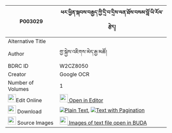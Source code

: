 |P003029|ཕར་ཕྱིན་སྐབས་བརྒྱད་ཀྱི་དྲི་བ་དྲིས་ལན་ཐོས་བསམ་བློ་ཡི་རོལ་རྩེད། 
| --- | --- 
|Alternative Title |
|Author| གྱ་སྐྱེས་འཇིགས་མེད་རྒྱ་མཚོ།
|BDRC ID | W2CZ8050
|Creator | Google OCR
|Number of Volumes| 1
|<img width="25" src="https://img.icons8.com/color/25/000000/edit-property.png">Edit Online| [<img width="25" src="https://avatars.githubusercontent.com/u/45091458?s=200&v=4"> Open in Editor](http://editor.openpecha.org/P003029)
|<img width="25" src="https://img.icons8.com/fluent/48/000000/download-2.png"/>  Download | [![](https://img.icons8.com/color/20/000000/txt.png)Plain Text](https://github.com/Openpecha/P003029/releases/download/v1/parchin_kab_gye_kyi_driwa_dril_plain_P003029.zip), [![](https://img.icons8.com/color/20/000000/txt.png)Text with Pagination](https://github.com/Openpecha/P003029/releases/download/v1/parchin_kab_gye_kyi_driwa_dril_pages_P003029.zip)
|<img width="25" src="https://img.icons8.com/plasticine/100/000000/pictures-folder.png"/>  Source Images | [<img width="25" src="https://library.bdrc.io/icons/BUDA-small.svg"> Images of text file open in BUDA](https://library.bdrc.io/show/bdr:W2CZ8050)